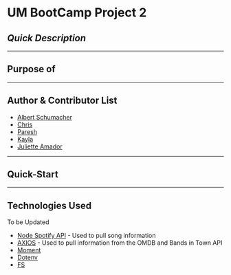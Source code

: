 # **UM BootCamp Project 2**

## *Quick Description*

<!-- * Project source can be downloaded from: https://github.com/ahs012/liri-node-app -->
<!-- In Progress ---------
* [For Presentation & Demo please click here](https://slides.com/smoss012/deck/live#/)  -->

---

## Purpose of 


---

## Author & Contributor List


* [Albert Schumacher](github.com/ahs012) 
* [Chris]()
* [Paresh]()
* [Kayla]()
* [Juliette Amador](https://github.com/julietteamador)
---

## Quick-Start


---

## Technologies Used
 To be Updated
* [Node Spotify API](https://www.npmjs.com/package/node-spotify-api) - Used to pull song information
* [AXIOS](https://www.npmjs.com/package/axios) - Used to pull information from the OMDB and Bands in Town API
* [Moment](https://www.npmjs.com/package/moment) 
* [Dotenv](https://www.npmjs.com/package/dotenv) 
* [FS](https://www.npmjs.com/package/fs) 
